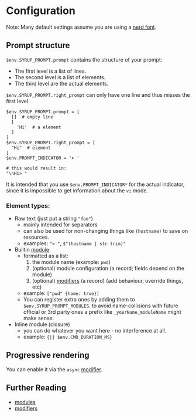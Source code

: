 # Configuration

Note: Many default settings assume you are using a [nerd font](https://www.nerdfonts.com).

## Prompt structure

`$env.SYRUP_PROMPT.prompt` contains the structure of your prompt:
* The first level is a list of lines.
* The second level is a list of elements.
* The third level are the actual elements.

`$env.SYRUP_PROMPT.right_prompt` can only have one line and thus misses the first level.

```nu
$env.SYRUP_PROMPT.prompt = [
  []  # empty line
  [
    'Hi'  # a element
  ]
]
$env.SYRUP_PROMPT.right_prompt = [
  "Hi"  # element
]
$env.PROMPT_INDICATOR = '> '

# this would result in:
"\nHi> "
```

It is intended that you use `$env.PROMPT_INDICATOR*` for the actual indicator, since
it is impossible to get information about the `vi` mode.

### Element types:

* Raw text (just put a string `"foo"`)
  * mainly intended for separators
  * can also be used for non-changing things like `(hostname)` to save on resources.
  * examples: `"> "`, `$"(hostname | str trim)"`
* Builtin [module][modules]
  * formatted as a list:
    1. the module name (example: `pwd`)
    2. (optional) module configuration (a record; fields depend on the module)
    3. (optional) [modifiers][] (a record) (add behaviour, override things, etc)
  * example: `["pwd" {home: true}]`
  * You can register extra ones by adding them to `$env.SYRUP_PROMPT_MODULES`. to avoid name-collisions with future official or 3rd party ones a prefix like `_yourName_moduleName` might make sense.
* Inline module (closure)
  * you can do whatever you want here - no interference at all.
  * example: `{|| $env.CMD_DURATION_MS}`

## Progressive rendering

You can enable it via the `async` [modifier][modifiers].

## Further Reading

* [modules][]
* [modifiers][]

[modules]: ./modules/index.md
[modifiers]: ./modifiers.md
